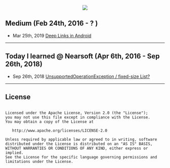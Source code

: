<p align="center"><img src="https://github.com/saishaddai/Personal-Notes/blob/master/Blogs/TIL/til_2019_medium.png"/></p>

## Medium (Feb 24th, 2016 - ? )
- Mar 25th, 2019 [Deep Links in Android](https://medium.com/@saishaddai/deep-links-in-android-ff4d5b9110d0)

---
## Today I learned @ Nearsoft (Apr 6th, 2016 - Sep 26th, 2018)
- Sep 26th, 2018 [UnsupportedOperationException / fixed-size List?](https://tilns.herokuapp.com/posts/97fee6c06f-unsupportedoperationexception-fixedsize-list)

---

## License 
```

Licensed under the Apache License, Version 2.0 (the "License");
you may not use this file except in compliance with the License.
You may obtain a copy of the License at

   http://www.apache.org/licenses/LICENSE-2.0

Unless required by applicable law or agreed to in writing, software
distributed under the License is distributed on an "AS IS" BASIS,
WITHOUT WARRANTIES OR CONDITIONS OF ANY KIND, either express or implied.
See the License for the specific language governing permissions and
limitations under the License.
```
